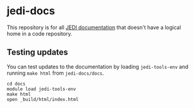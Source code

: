 # jedi-docs

This repository is for all [JEDI documentation](https://jointcenterforsatellitedataassimilation-jedi-docs.readthedocs-hosted.com) that doesn't have a logical home in a code repository.

## Testing updates

You can test updates to the documentation by loading `jedi-tools-env` and running `make html` from `jedi-docs/docs`.

```
cd docs
module load jedi-tools-env
make html
open _build/html/index.html
```

